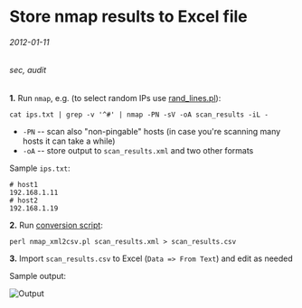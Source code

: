 # Store nmap results to Excel file
###### 2012-01-11
###### sec, audit

**1.** Run `nmap`, e.g. (to select random IPs use
[rand_lines.pl](https://github.com/jreisinger/varia/blob/master/rand_lines.pl)):

    cat ips.txt | grep -v '^#' | nmap -PN -sV -oA scan_results -iL -

  * `-PN` -- scan also "non-pingable" hosts (in case you're scanning many hosts it can take a while)
  * `-oA` -- store output to `scan_results.xml` and two other formats

Sample `ips.txt`:

    # host1
    192.168.1.11
    # host2
    192.168.1.19

**2.** Run [conversion
script](https://github.com/jreisinger/audit/blob/master/scripts/nmap_xml2csv.pl):

    perl nmap_xml2csv.pl scan_results.xml > scan_results.csv

**3.** Import `scan_results.csv` to Excel (`Data => From Text`) and edit as
needed

Sample output:

![Output](https://raw.github.com/jreisinger/audit/master/wiki_files/nmap2xls.jpg)

